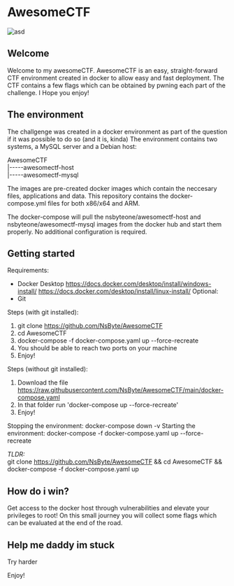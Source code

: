 # AwesomeCTF

![asd](https://images.deepai.org/art-image/641133ca6e0b4225a309d03edadbd3dc/capture-the-flag-0a2df9.jpg)

## Welcome
Welcome to my awesomeCTF. AwesomeCTF is an easy, straight-forward CTF environment created in docker to allow easy and fast deployment.
The CTF contains a few flags which can be obtained by pwning each part of the challenge.
I Hope you enjoy!

## The environment
The challgenge was created in a docker environment as part of the question if it was possible to do so (and it is, kinda)
The environment contains two systems, a MySQL server and a Debian host:

AwesomeCTF   
    |-----awesomectf-host   
    |-----awesomectf-mysql   

The images are pre-created docker images which contain the neccesary files, applications and data.
This repository contains the docker-compose.yml files for both x86/x64 and ARM.

The docker-compose will pull the nsbyteone/awesomectf-host and nsbyteone/awesomectf-mysql images from the docker hub and start them properly.
No additional configuration is required.

## Getting started

Requirements:
- Docker Desktop
https://docs.docker.com/desktop/install/windows-install/
https://docs.docker.com/desktop/install/linux-install/
Optional:
- Git

Steps (with git installed):   
1. git clone https://github.com/NsByte/AwesomeCTF
2. cd AwesomeCTF
3. docker-compose -f docker-compose.yaml up --force-recreate
4. You should be able to reach two ports on your machine
5. Enjoy!

Steps (without git installed):
1. Download the file https://raw.githubusercontent.com/NsByte/AwesomeCTF/main/docker-compose.yaml
2. In that folder run 'docker-compose up --force-recreate'
3. Enjoy!

Stopping the environment:
docker-compose down -v
Starting the environment:
docker-compose -f docker-compose.yaml up --force-recreate

*TLDR:*    
git clone https://github.com/NsByte/AwesomeCTF && cd AwesomeCTF && docker-compose -f docker-compose.yaml up

## How do i win?
Get access to the docker host through vulnerabilities and elevate your privileges to root!
On this small journey you will collect some flags which can be evaluated at the end of the road.

## Help me daddy im stuck
Try harder

Enjoy!
